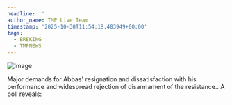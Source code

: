 ```yaml
---
headline: ''
author_name: TMP Live Team
timestamp: '2025-10-30T11:54:18.483949+00:00'
tags:
  - BREKING
  - TMPNEWS
---
```

![Image](https://i.ibb.co/RTzBhKYj/Screenshot-20251030-172312.jpg)

Major demands for Abbas' resignation and dissatisfaction with his performance and widespread rejection of disarmament of the resistance.. A poll reveals:
